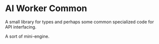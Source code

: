 # AI Worker Common

A small library for types and perhaps some common specialized code for API interfacing.

A sort of mini-engine.